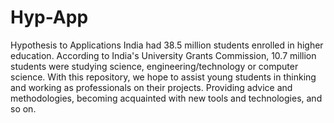 # Hyp-App
Hypothesis to Applications
India had 38.5 million students enrolled in higher education. According to India's University Grants Commission, 10.7 million students were studying science, engineering/technology or computer science. 
With this repository, we hope to assist young students in thinking and working as professionals on their projects. Providing advice and methodologies, becoming acquainted with new tools and technologies, and so on.
